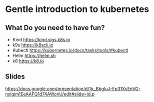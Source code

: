 # Gentle introduction to kubernetes

## What Do you need to have fun?

- Kind <https://kind.sigs.k8s.io>
- k9s <https://k9scli.io>
- Kubectl <https://kubernetes.io/docs/tasks/tools/#kubectl>
- Helm <https://helm.sh>
- k6 <https://k6.io>

## Slides

<https://docs.google.com/presentation/d/1jr_BbgluJ-Ep31XcEnVG-nxIgjm1EeAAFQ1d74AWonU/edit#slide=id.p>
